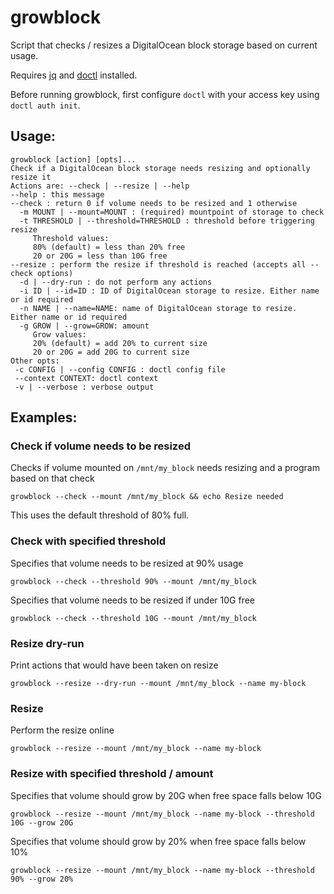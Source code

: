 # growblock
Script that checks / resizes a DigitalOcean block storage based on current usage.

Requires [jq](https://stedolan.github.io/jq/) and [doctl](https://www.digitalocean.com/community/tutorials/how-to-use-doctl-the-official-digitalocean-command-line-client) installed.

Before running growblock, first configure `doctl` with your access key using `doctl auth init`.

## Usage:
~~~
growblock [action] [opts]...
Check if a DigitalOcean block storage needs resizing and optionally resize it
Actions are: --check | --resize | --help
--help : this message
--check : return 0 if volume needs to be resized and 1 otherwise
  -m MOUNT | --mount=MOUNT : (required) mountpoint of storage to check
  -t THRESHOLD | --threshold=THRESHOLD : threshold before triggering resize
     Threshold values:
     80% (default) = less than 20% free
     20 or 20G = less than 10G free
--resize : perform the resize if threshold is reached (accepts all --check options)
  -d | --dry-run : do not perform any actions
  -i ID | --id=ID : ID of DigitalOcean storage to resize. Either name or id required
  -n NAME | --name=NAME: name of DigitalOcean storage to resize. Either name or id required
  -g GROW | --grow=GROW: amount
     Grow values:
     20% (default) = add 20% to current size
     20 or 20G = add 20G to current size
Other opts: 
 -c CONFIG | --config CONFIG : doctl config file
 --context CONTEXT: doctl context
 -v | --verbose : verbose output
~~~

## Examples:
### Check if volume needs to be resized
Checks if volume mounted on `/mnt/my_block` needs resizing and a program based on that check
~~~
growblock --check --mount /mnt/my_block && echo Resize needed
~~~

This uses the default threshold of 80% full.

### Check with specified threshold
Specifies that volume needs to be resized at 90% usage
~~~
growblock --check --threshold 90% --mount /mnt/my_block
~~~

Specifies that volume needs to be resized if under 10G free
~~~
growblock --check --threshold 10G --mount /mnt/my_block
~~~

### Resize dry-run
Print actions that would have been taken on resize
~~~
growblock --resize --dry-run --mount /mnt/my_block --name my-block
~~~

### Resize
Perform the resize online
~~~
growblock --resize --mount /mnt/my_block --name my-block
~~~

### Resize with specified threshold / amount
Specifies that volume should grow by 20G when free space falls below 10G
~~~
growblock --resize --mount /mnt/my_block --name my-block --threshold 10G --grow 20G
~~~

Specifies that volume should grow by 20% when free space falls below 10%
~~~
growblock --resize --mount /mnt/my_block --name my-block --threshold 90% --grow 20%
~~~
